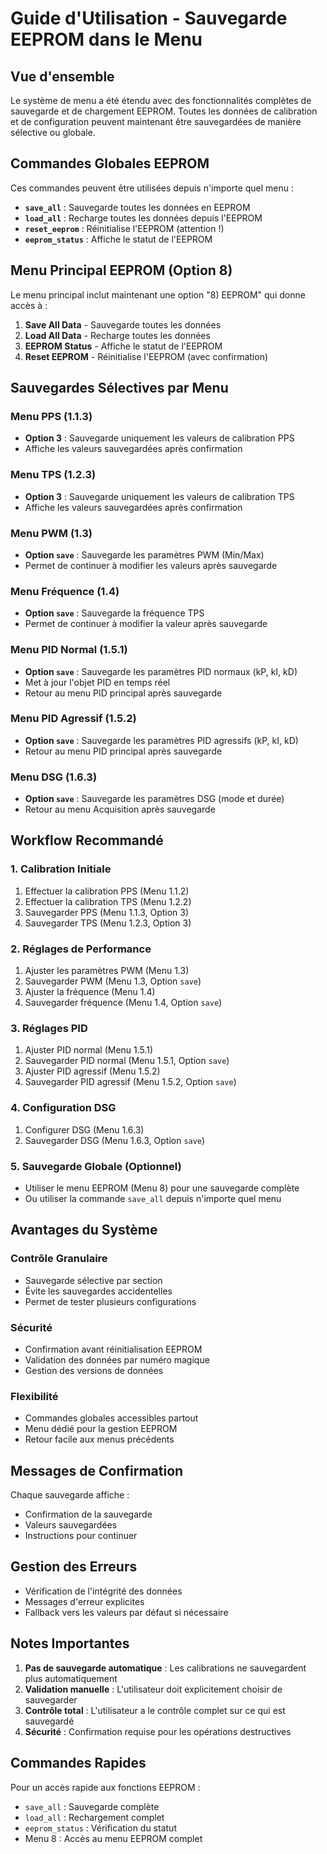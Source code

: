 # Guide d'Utilisation - Sauvegarde EEPROM dans le Menu

## Vue d'ensemble

Le système de menu a été étendu avec des fonctionnalités complètes de sauvegarde et de chargement EEPROM. Toutes les données de calibration et de configuration peuvent maintenant être sauvegardées de manière sélective ou globale.

## Commandes Globales EEPROM

Ces commandes peuvent être utilisées depuis n'importe quel menu :

- **`save_all`** : Sauvegarde toutes les données en EEPROM
- **`load_all`** : Recharge toutes les données depuis l'EEPROM
- **`reset_eeprom`** : Réinitialise l'EEPROM (attention !)
- **`eeprom_status`** : Affiche le statut de l'EEPROM

## Menu Principal EEPROM (Option 8)

Le menu principal inclut maintenant une option "8) EEPROM" qui donne accès à :

1. **Save All Data** - Sauvegarde toutes les données
2. **Load All Data** - Recharge toutes les données
3. **EEPROM Status** - Affiche le statut de l'EEPROM
4. **Reset EEPROM** - Réinitialise l'EEPROM (avec confirmation)

## Sauvegardes Sélectives par Menu

### Menu PPS (1.1.3)
- **Option 3** : Sauvegarde uniquement les valeurs de calibration PPS
- Affiche les valeurs sauvegardées après confirmation

### Menu TPS (1.2.3)
- **Option 3** : Sauvegarde uniquement les valeurs de calibration TPS
- Affiche les valeurs sauvegardées après confirmation

### Menu PWM (1.3)
- **Option `save`** : Sauvegarde les paramètres PWM (Min/Max)
- Permet de continuer à modifier les valeurs après sauvegarde

### Menu Fréquence (1.4)
- **Option `save`** : Sauvegarde la fréquence TPS
- Permet de continuer à modifier la valeur après sauvegarde

### Menu PID Normal (1.5.1)
- **Option `save`** : Sauvegarde les paramètres PID normaux (kP, kI, kD)
- Met à jour l'objet PID en temps réel
- Retour au menu PID principal après sauvegarde

### Menu PID Agressif (1.5.2)
- **Option `save`** : Sauvegarde les paramètres PID agressifs (kP, kI, kD)
- Retour au menu PID principal après sauvegarde

### Menu DSG (1.6.3)
- **Option `save`** : Sauvegarde les paramètres DSG (mode et durée)
- Retour au menu Acquisition après sauvegarde

## Workflow Recommandé

### 1. Calibration Initiale
1. Effectuer la calibration PPS (Menu 1.1.2)
2. Effectuer la calibration TPS (Menu 1.2.2)
3. Sauvegarder PPS (Menu 1.1.3, Option 3)
4. Sauvegarder TPS (Menu 1.2.3, Option 3)

### 2. Réglages de Performance
1. Ajuster les paramètres PWM (Menu 1.3)
2. Sauvegarder PWM (Menu 1.3, Option `save`)
3. Ajuster la fréquence (Menu 1.4)
4. Sauvegarder fréquence (Menu 1.4, Option `save`)

### 3. Réglages PID
1. Ajuster PID normal (Menu 1.5.1)
2. Sauvegarder PID normal (Menu 1.5.1, Option `save`)
3. Ajuster PID agressif (Menu 1.5.2)
4. Sauvegarder PID agressif (Menu 1.5.2, Option `save`)

### 4. Configuration DSG
1. Configurer DSG (Menu 1.6.3)
2. Sauvegarder DSG (Menu 1.6.3, Option `save`)

### 5. Sauvegarde Globale (Optionnel)
- Utiliser le menu EEPROM (Menu 8) pour une sauvegarde complète
- Ou utiliser la commande `save_all` depuis n'importe quel menu

## Avantages du Système

### Contrôle Granulaire
- Sauvegarde sélective par section
- Évite les sauvegardes accidentelles
- Permet de tester plusieurs configurations

### Sécurité
- Confirmation avant réinitialisation EEPROM
- Validation des données par numéro magique
- Gestion des versions de données

### Flexibilité
- Commandes globales accessibles partout
- Menu dédié pour la gestion EEPROM
- Retour facile aux menus précédents

## Messages de Confirmation

Chaque sauvegarde affiche :
- Confirmation de la sauvegarde
- Valeurs sauvegardées
- Instructions pour continuer

## Gestion des Erreurs

- Vérification de l'intégrité des données
- Messages d'erreur explicites
- Fallback vers les valeurs par défaut si nécessaire

## Notes Importantes

1. **Pas de sauvegarde automatique** : Les calibrations ne sauvegardent plus automatiquement
2. **Validation manuelle** : L'utilisateur doit explicitement choisir de sauvegarder
3. **Contrôle total** : L'utilisateur a le contrôle complet sur ce qui est sauvegardé
4. **Sécurité** : Confirmation requise pour les opérations destructives

## Commandes Rapides

Pour un accès rapide aux fonctions EEPROM :
- `save_all` : Sauvegarde complète
- `load_all` : Rechargement complet
- `eeprom_status` : Vérification du statut
- Menu 8 : Accès au menu EEPROM complet 